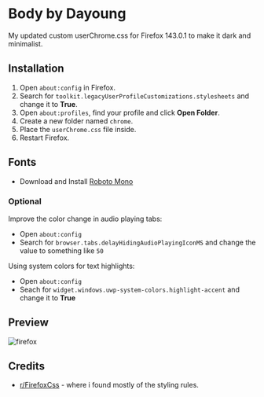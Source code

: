 # Body by Dayoung
My updated custom userChrome.css for Firefox 143.0.1 to make it dark and minimalist.

## Installation
1. Open `about:config` in Firefox. <br>
2. Search for `toolkit.legacyUserProfileCustomizations.stylesheets` and change it to **True**. <br>
3. Open `about:profiles`, find your profile and click **Open Folder**. <br>
4. Create a new folder named `chrome`.
5. Place the `userChrome.css` file inside.
6. Restart Firefox.

## Fonts
+ Download and Install [Roboto Mono](https://fonts.google.com/specimen/Roboto+Mono)

### Optional
Improve the color change in audio playing tabs:
+ Open `about:config`
+ Search for `browser.tabs.delayHidingAudioPlayingIconMS` and change the value to something like `50`

Using system colors for text highlights:
+ Open `about:config`
+ Seach for `widget.windows.uwp-system-colors.highlight-accent` and change it to **True**

## Preview
![firefox](https://github.com/user-attachments/assets/3d27efb1-1f9c-409d-9b26-82de5c689de7)

## Credits
* [r/FirefoxCss](https://www.reddit.com/r/FirefoxCSS/) - where i found mostly of the styling rules.
